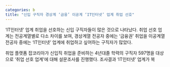 ```yaml
---
categories: b
title: "신입 구직자 경상계 ‘금융’ 이공계 ‘IT인터넷’ 업계 취업 선호"
---
```







&lsquo;IT인터넷&rsquo; 업계 취업을 선호하는 신입 구직자들이 많은 것으로 나타났다. 취업 선호 업계는 전공계열별로 다소 차이를 보여, 경상계열 전공자 중에는 &lsquo;금융권&rsquo; 취업을 이공계열 전공자 중에는 &lsquo;IT인터넷&rsquo; 업계에 취업하고 싶어하는 구직자가 많았다.

취업 플랫폼 잡코리아가 신입직 취업을 준비하는 4년대졸 학력의 구직자 597명을 대상으로 &lsquo;취업 선호 업계&rsquo;에 대해 설문조사를 진행했다. 조사결과 &lsquo;IT인터넷&rsquo; 업계가 복